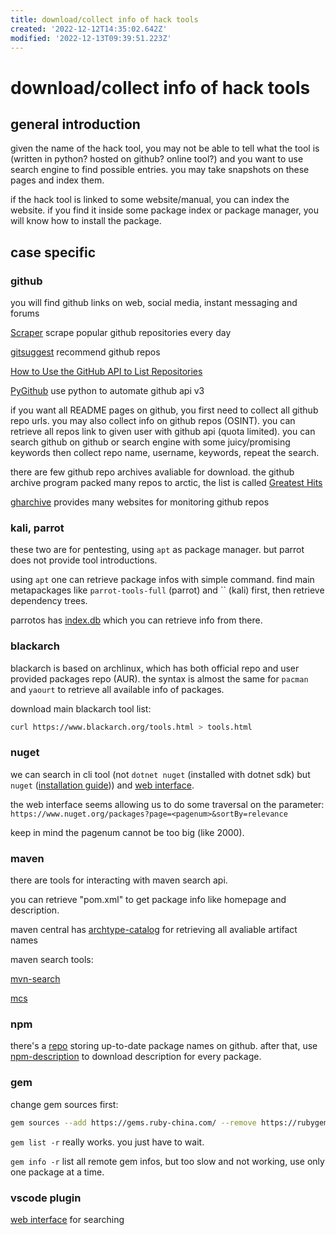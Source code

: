 ```yaml
---
title: download/collect info of hack tools
created: '2022-12-12T14:35:02.642Z'
modified: '2022-12-13T09:39:51.223Z'
---
```


# download/collect info of hack tools

## general introduction

given the name of the hack tool, you may not be able to tell what the tool is (written in python? hosted on github? online tool?) and you want to use search engine to find possible entries. you may take snapshots on these pages and index them.

if the hack tool is linked to some website/manual, you can index the website. if you find it inside some package index or package manager, you will know how to install the package.

## case specific

### github

you will find github links on web, social media, instant messaging and forums

[Scraper](https://github.com/henson/Scraper) scrape popular github repositories every day

[gitsuggest](https://github.com/csurfer/gitsuggest) recommend github repos

[How to Use the GitHub API to List Repositories](https://fusebit.io/blog/github-api-list-repositories/?utm_source=cn.bing.com&utm_medium=referral&utm_campaign=none)

[PyGithub](https://pygithub.readthedocs.io/en/latest/introduction.html) use python to automate github api v3

if you want all README pages on github, you first need to collect all github repo urls. you may also collect info on github repos (OSINT). you can retrieve all repos link to given user with github api (quota limited). you can search github on github or search engine with some juicy/promising keywords then collect repo name, username, keywords, repeat the search.

there are few github repo archives avaliable for download. the github archive program packed many repos to arctic, the list is called [Greatest Hits](https://archiveprogram.github.com/assets/img/archive-repos.txt)

[gharchive](https://www.gharchive.org/) provides many websites for monitoring github repos

### kali, parrot

these two are for pentesting, using `apt` as package manager. but parrot does not provide tool introductions.

using `apt` one can retrieve package infos with simple command. find main metapackages like `parrot-tools-full` (parrot) and `` (kali) first, then retrieve dependency trees.

parrotos has [index.db](https://mirrors.tuna.tsinghua.edu.cn/parrot/index.db) which you can retrieve info from there. 

### blackarch

blackarch is based on archlinux, which has both official repo and user provided packages repo (AUR). the syntax is almost the same for `pacman` and `yaourt` to retrieve all available info of packages.

download main blackarch tool list:
```bash
curl https://www.blackarch.org/tools.html > tools.html
```

### nuget

we can search in cli tool (not `dotnet nuget` (installed with dotnet sdk) but `nuget` ([installation guide](https://learn.microsoft.com/en-us/nuget/reference/nuget-exe-cli-reference))) and [web interface](https://www.nuget.org/).

the web interface seems allowing us to do some traversal on the parameter: `https://www.nuget.org/packages?page=<pagenum>&sortBy=relevance`

keep in mind the pagenum cannot be too big (like 2000).

### maven

there are tools for interacting with maven search api.

you can retrieve "pom.xml" to get package info like homepage and description.

maven central has [archtype-catalog](https://repo1.maven.org/maven2/archetype-catalog.xml) for retrieving all avaliable artifact names


maven search tools:

[mvn-search](https://github.com/erosb/mvn-search)

[mcs](https://github.com/mthmulders/mcs)

### npm

there's a [repo](https://github.com/nice-registry/all-the-package-names) storing up-to-date package names on github. after that, use [npm-description](https://www.npmjs.com/package/npm-description) to download description for every package.

### gem

change gem sources first:
```bash
gem sources --add https://gems.ruby-china.com/ --remove https://rubygems.org/
```

`gem list -r` really works. you just have to wait.

`gem info -r` list all remote gem infos, but too slow and not working, use only one package at a time.

### vscode plugin

[web interface](https://marketplace.visualstudio.com/VSCode) for searching

